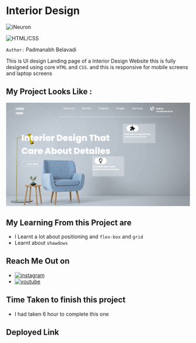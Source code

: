# Interior Design

![iNeuron](https://img.shields.io/badge/Hitesh%20Choudhary-iNeuron-green)

![HTML/CSS](https://img.shields.io/badge/HTML-CSS-blue)

`Author:` Padmanabh Belavadi

This is UI design Landing page of a Interior Design Website this is fully designed using core `HTML` and `CSS`.
and this is responsive for mobile screens and laptop screens

## My Project Looks Like :

![](./screenshot-10.png)

## My Learning From this Project are

- I Learnt a lot about positioning and `flex-box` and `grid`
- Learnt about `shawdows` 



## Reach Me Out on

- [![instagram](https://img.shields.io/badge/Instagram-0A66C2?style=for-the-badge&logo=instagram&logoColor=white)](https://www.instagram.com/legend_padmanabh/)
- [![youtube](https://img.shields.io/badge/YouTube-ff0000?style=for-the-badge&logo=youtube&logoColor=white)](https://www.youtube.com/channel/UCIqD5Ga3y4kogf2YMpfmD8g)


## Time Taken to finish this project

- I had taken 6 hour to complete this one


## Deployed Link
